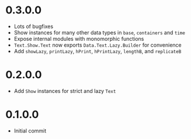 # 0.3.0.0
* Lots of bugfixes
* Show instances for many other data types in `base`, `containers` and `time`
* Expose internal modules with monomorphic functions
* `Text.Show.Text` now exports `Data.Text.Lazy.Builder` for convenience
* Add `showLazy`, `printLazy`, `hPrint`, `hPrintLazy`, `lengthB`, and `replicateB`

# 0.2.0.0

* Add `Show` instances for strict and lazy `Text`

# 0.1.0.0

* Initial commit
